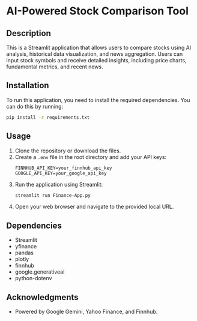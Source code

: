 # AI-Powered Stock Comparison Tool

## Description
This is a Streamlit application that allows users to compare stocks using AI analysis, historical data visualization, and news aggregation. Users can input stock symbols and receive detailed insights, including price charts, fundamental metrics, and recent news.

## Installation
To run this application, you need to install the required dependencies. You can do this by running:

```bash
pip install -r requirements.txt
```

## Usage
1. Clone the repository or download the files.
2. Create a `.env` file in the root directory and add your API keys:
   ```
   FINNHUB_API_KEY=your_finnhub_api_key
   GOOGLE_API_KEY=your_google_api_key
   ```
3. Run the application using Streamlit:
   ```bash
   streamlit run Finance-App.py
   ```
4. Open your web browser and navigate to the provided local URL.

## Dependencies
- Streamlit
- yfinance
- pandas
- plotly
- finnhub
- google.generativeai
- python-dotenv

## Acknowledgments
- Powered by Google Gemini, Yahoo Finance, and Finnhub.
